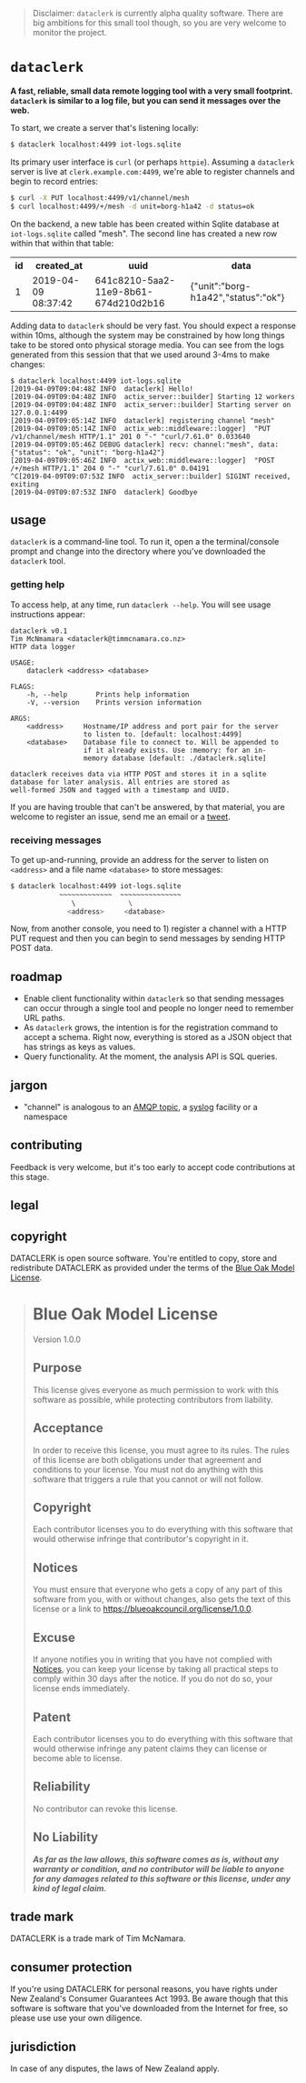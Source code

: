 > Disclaimer: `dataclerk` is currently alpha quality software. There
> are big ambitions for this small tool though, so you are very welcome
> to monitor the project.

# `dataclerk`

**A fast, reliable, small data remote logging tool with a very small footprint.
`dataclerk` is similar to a log file, but you can send it messages over the web.**

To start, we create a server that's listening locally:

```bash
$ dataclerk localhost:4499 iot-logs.sqlite
```

Its primary user interface is `curl` (or perhaps `httpie`). Assuming
a `dataclerk` server is live at `clerk.example.com:4499`, we're able to
register channels and begin to record entries:

```bash
$ curl -X PUT localhost:4499/v1/channel/mesh
$ curl localhost:4499/+/mesh -d unit=borg-h1a42 -d status=ok
```

On the backend, a new table has been created within Sqlite database at `iot-logs.sqlite` called "mesh".
The second line has created a new row within that within that table:

<table>
<tr>
<th>id
<th>created_at
<th>uuid
<th>data
</tr>
<tr>
<td>1
<td>2019-04-09 08:37:42
<td>641c8210-5aa2-11e9-8b61-674d210d2b16
<td>{"unit":"borg-h1a42","status":"ok"}
</tr>
</table>

Adding data to `dataclerk` should be very fast. You should expect a response within 10ms, although the system may be constrained by how long things take to be stored onto physical storage media. You can see from the logs generated from this session that that we used around 3-4ms to make changes:


```plain
$ dataclerk localhost:4499 iot-logs.sqlite
[2019-04-09T09:04:48Z INFO  dataclerk] Hello!
[2019-04-09T09:04:48Z INFO  actix_server::builder] Starting 12 workers
[2019-04-09T09:04:48Z INFO  actix_server::builder] Starting server on 127.0.0.1:4499
[2019-04-09T09:05:14Z INFO  dataclerk] registering channel "mesh"
[2019-04-09T09:05:14Z INFO  actix_web::middleware::logger]  "PUT /v1/channel/mesh HTTP/1.1" 201 0 "-" "curl/7.61.0" 0.033640
[2019-04-09T09:05:46Z DEBUG dataclerk] recv: channel:"mesh", data: {"status": "ok", "unit": "borg-h1a42"}
[2019-04-09T09:05:46Z INFO  actix_web::middleware::logger]  "POST /+/mesh HTTP/1.1" 204 0 "-" "curl/7.61.0" 0.04191
^C[2019-04-09T09:07:53Z INFO  actix_server::builder] SIGINT received, exiting
[2019-04-09T09:07:53Z INFO  dataclerk] Goodbye
```

## usage

`dataclerk` is a command-line tool. To run it, open a the terminal/console prompt and change into the directory where you've downloaded the `dataclerk` tool.

### getting help

To access help, at any time, run `dataclerk --help`. You will see usage instructions appear:

```plain
dataclerk v0.1
Tim McNmamara <dataclerk@timmcnamara.co.nz>
HTTP data logger

USAGE:
    dataclerk <address> <database>

FLAGS:
    -h, --help       Prints help information
    -V, --version    Prints version information

ARGS:
    <address>     Hostname/IP address and port pair for the server
                  to listen to. [default: localhost:4499]
    <database>    Database file to connect to. Will be appended to
                  if it already exists. Use :memory: for an in-
                  memory database [default: ./dataclerk.sqlite]

dataclerk receives data via HTTP POST and stores it in a sqlite
database for later analysis. All entries are stored as
well-formed JSON and tagged with a timestamp and UUID.
```

If you are having trouble that can't be answered,
by that material, you are welcome to register an issue,
send me an email or a [tweet](https://twitter.com/timClicks).

### receiving messages

To get up-and-running, provide an address for the server to listen on `<address>` and a file name `<database>` to store messages:

```bash
$ dataclerk localhost:4499 iot-logs.sqlite
            ~~~~~~~~~~~~~  ~~~~~~~~~~~~~~~
               \             \
              <address>     <database>
```

Now, from another console, you need to 1) register a channel with a HTTP PUT request and then you can  begin to send messages by sending HTTP POST data.

## roadmap

- Enable client functionality within `dataclerk` so that sending messages can occur through a single tool and people no longer need to remember URL paths.
- As `dataclerk` grows, the intention is for the registration command to accept a schema.
  Right now, everything is stored as a JSON object that has strings as keys as values.
- Query functionality. At the moment, the analysis API is SQL queries.


## jargon

- "channel" is analogous to an [AMQP topic][], a [syslog][] facility or a namespace

[syslog]: https://en.wikipedia.org/wiki/Syslog
[amqp topic]: https://www.rabbitmq.com/tutorials/tutorial-five-python.html


## contributing

Feedback is very welcome, but it's too early to accept code contributions at this stage.



legal
-----

## copyright

DATACLERK is open source software. You're entitled to copy, store and redistribute 
DATACLERK as provided under the terms of the [Blue Oak Model License][].

[Blue Oak Model License]: https://blueoakcouncil.org/license/1.0.0


> # Blue Oak Model License
> 
> Version 1.0.0
> 
> ## Purpose
> 
> This license gives everyone as much permission to work with
this software as possible, while protecting contributors
from liability.
>
> ## Acceptance
>
> In order to receive this license, you must agree to its
rules.  The rules of this license are both obligations
under that agreement and conditions to your license.
You must not do anything with this software that triggers
a rule that you cannot or will not follow.
> 
> ## Copyright
>
> Each contributor licenses you to do everything with this
software that would otherwise infringe that contributor's
copyright in it.
>
> ## Notices
>
> You must ensure that everyone who gets a copy of
any part of this software from you, with or without
changes, also gets the text of this license or a link to
<https://blueoakcouncil.org/license/1.0.0>.
>
> ## Excuse
>
> If anyone notifies you in writing that you have not
complied with [Notices](#notices), you can keep your
license by taking all practical steps to comply within 30
days after the notice.  If you do not do so, your license
ends immediately.
>
> ## Patent
> 
> Each contributor licenses you to do everything with this
software that would otherwise infringe any patent claims
they can license or become able to license.
>
> ## Reliability
>
> No contributor can revoke this license.
>
> ## No Liability
>
> ***As far as the law allows, this software comes as is,
without any warranty or condition, and no contributor
will be liable to anyone for any damages related to this
software or this license, under any kind of legal claim.***


## trade mark

DATACLERK is a trade mark of Tim McNamara.


## consumer protection

If you're using DATACLERK for personal reasons, you have rights under New 
Zealand's Consumer Guarantees Act 1993. Be aware though that this 
software is software that you've downloaded from the Internet for 
free, so please use use your own diligence.


## jurisdiction

In case of any disputes, the laws of New Zealand apply.



